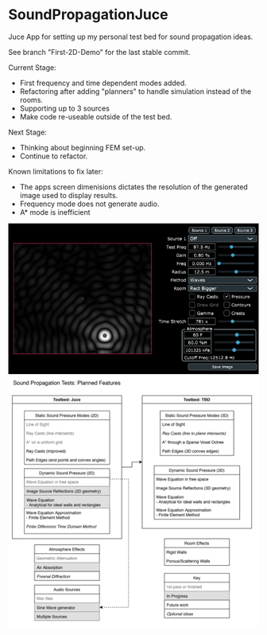 # SoundPropagationJuce
Juce App for setting up my personal test bed for sound propagation ideas.

See branch "First-2D-Demo" for the last stable commit.

Current Stage:
- First frequency and time dependent modes added.
- Refactoring after adding "planners" to handle simulation instead of the rooms.
- Supporting up to 3 sources
- Make code re-useable outside of the test bed.

Next Stage:
- Thinking about beginning FEM set-up.
- Continue to refactor.

Known limitations to fix later:
- The apps screen dimenisions dictates the resolution of the generated image used to display results.
- Frequency mode does not generate audio.
- A* mode is inefficient

![alt text](/Images/SoundPropagationTestBed.png)
![alt text](/Images/SoundPropagation-Planned_Features.png)
